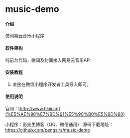 # music-demo

#### 介绍
仿网易云音乐小程序

#### 软件架构
纯前台代码，歌词及封面接入网易云音乐API


#### 安装教程

1.  直接在微信小程序开发者工具导入即可。

#### 使用说明
官网：[http://www.hkiii.cn](%E5%AE%98%E7%BD%91%E5%9C%B0%E5%9D%80)

小程序：彭先生博客（QQ、微信通用）
源码下载地址：https://github.com/pengsirs/music-demo
